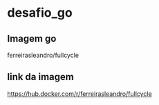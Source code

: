 # desafio_go

## Imagem go
ferreirasleandro/fullcycle

## link da imagem
https://hub.docker.com/r/ferreirasleandro/fullcycle